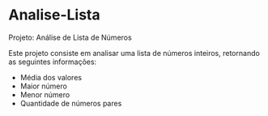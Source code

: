 # Analise-Lista
Projeto: Análise de Lista de Números

Este projeto consiste em analisar uma lista de números inteiros, retornando as seguintes informações:
- Média dos valores
- Maior número
- Menor número
- Quantidade de números pares


